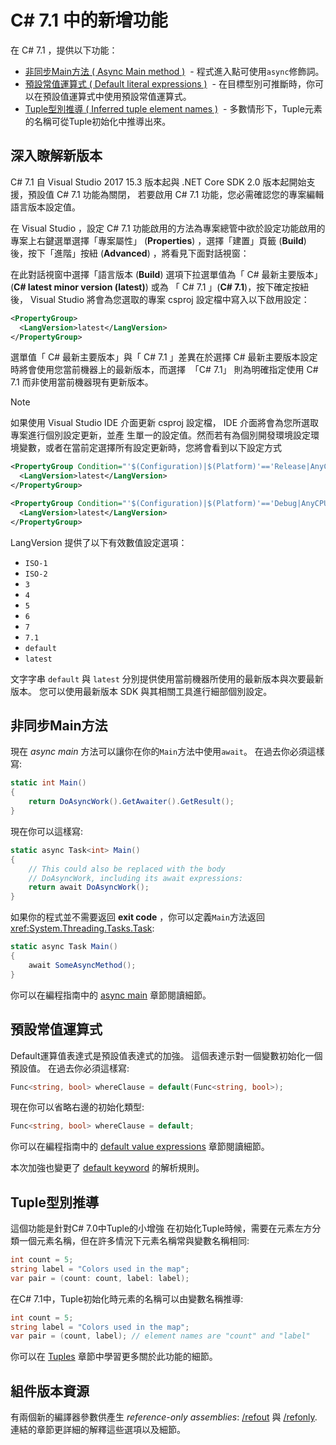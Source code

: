 # C# 7.1 中的新增功能

在 C# 7.1 ，提供以下功能：

* [非同步Main方法 ( Async Main method )](#非同步Main方法)
  - 程式進入點可使用`async`修飾詞。
* [預設常值運算式 ( Default literal expressions )](#預設常值運算式)
  - 在目標型別可推斷時，你可以在預設值運算式中使用預設常值運算式。
* [Tuple型別推導 ( Inferred tuple element names )](#Tuple型別推導)
  - 多數情形下，Tuple元素的名稱可從Tuple初始化中推導出來。

## 深入瞭解新版本
C# 7.1 自 Visual Studio 2017 15.3 版本起與 .NET Core SDK 2.0 版本起開始支援，預設值 C# 7.1 功能為關閉，
若要啟用 C# 7.1 功能，您必需確認您的專案編輯語言版本設定值。


在 Visual Studio ，設定 C# 7.1 功能啟用的方法為專案總管中欲於設定功能啟用的專案上右鍵選單選擇「專案屬性」
(**Properties**) ，選擇「建置」頁籤 (**Build**) 後，按下「進階」按紐 (**Advanced**) ，將看見下面對話視窗：


在此對話視窗中選擇「語言版本 (**Build**) 選項下拉選單值為「 C# 最新主要版本」 (**C# latest minor version (latest)**) 
或為 「 C# 7.1 」(**C# 7.1**)，按下確定按紐後， Visual Studio 將會為您選取的專案 csproj 設定檔中寫入以下啟用設定：


```xml
<PropertyGroup>
  <LangVersion>latest</LangVersion>
</PropertyGroup>
```


選單值「 C# 最新主要版本」與「 C# 7.1 」差異在於選擇 C# 最新主要版本設定時將會使用您當前機器上的最新版本，而選擇
 「C# 7.1」 則為明確指定使用 C# 7.1 而非使用當前機器現有更新版本。

> [!NOTE]
> 如果使用 Visual Studio IDE 介面更新 csproj 設定檔， IDE 介面將會為您所選取專案進行個別設定更新，並產
> 生單一的設定值。然而若有為個別開發環境設定環境變數，或者在當前定選擇所有設定更新時，您將會看到以下設定方式

```xml
<PropertyGroup Condition="'$(Configuration)|$(Platform)'=='Release|AnyCPU'">
  <LangVersion>latest</LangVersion>
</PropertyGroup>

<PropertyGroup Condition="'$(Configuration)|$(Platform)'=='Debug|AnyCPU'">
  <LangVersion>latest</LangVersion>
</PropertyGroup>
```

LangVersion 提供了以下有效數值設定選項：

* `ISO-1`
* `ISO-2`
* `3`
* `4`
* `5`
* `6`
* `7`
* `7.1`
* `default`
* `latest`

文字字串 `default` 與 `latest` 分別提供使用當前機器所使用的最新版本與次要最新版本。
您可以使用最新版本 SDK 與其相關工具進行細部個別設定。


## 非同步Main方法

現在 *async main* 方法可以讓你在你的`Main`方法中使用`await`。
在過去你必須這樣寫:

```csharp
static int Main()
{
    return DoAsyncWork().GetAwaiter().GetResult();
}
```

現在你可以這樣寫:

```csharp
static async Task<int> Main()
{
    // This could also be replaced with the body
    // DoAsyncWork, including its await expressions:
    return await DoAsyncWork();
}
```

如果你的程式並不需要返回 **exit code** ，你可以定義`Main`方法返回<xref:System.Threading.Tasks.Task>:

```csharp
static async Task Main()
{
    await SomeAsyncMethod();
}
```

你可以在編程指南中的
[async main](../programming-guide/main-and-command-args/index.md) 章節閱讀細節。

## 預設常值運算式

Default運算值表達式是預設值表達式的加強。
這個表達示對一個變數初始化一個預設值。 在過去你必須這樣寫:

```csharp
Func<string, bool> whereClause = default(Func<string, bool>);
```

現在你可以省略右邊的初始化類型:

```csharp
Func<string, bool> whereClause = default;
```

你可以在編程指南中的
[default value expressions](../programming-guide/statements-expressions-operators/default-value-expressions.md) 章節閱讀細節。

本次加強也變更了 [default keyword](../language-reference/keywords/default.md) 的解析規則。

## Tuple型別推導

這個功能是針對C# 7.0中Tuple的小增強
在初始化Tuple時候，需要在元素左方分類一個元素名稱，但在許多情況下元素名稱常與變數名稱相同:

```csharp
int count = 5;
string label = "Colors used in the map";
var pair = (count: count, label: label);
```

在C# 7.1中，Tuple初始化時元素的名稱可以由變數名稱推導:

```csharp
int count = 5;
string label = "Colors used in the map";
var pair = (count, label); // element names are "count" and "label"
```
你可以在 [Tuples](../tuples.md) 章節中學習更多關於此功能的細節。

## 組件版本資源

有兩個新的編譯器參數供產生 *reference-only assemblies*:
[/refout](../language-reference/compiler-options/refout-compiler-option.md)
與 [/refonly](../language-reference/compiler-options/refonly-compiler-option.md).
連結的章節更詳細的解釋這些選項以及細節。

